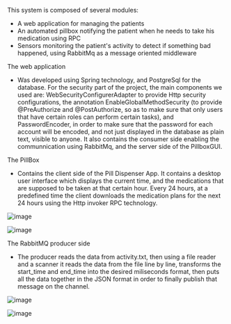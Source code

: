 This system is composed of several modules:
- A web application for managing the patients
- An automated pillbox notifying the patient when he needs to take his medication using RPC
- Sensors monitoring the patient's activity to detect if something bad happened, using RabbitMq as a message oriented middleware


The web application 
- Was developed using Spring technology, and PostgreSql for the database. For the security part of the project, the main components  we used are: WebSecurityConfigurerAdapter to provide Http security configurations, the annotation EnableGlobalMethodSecurity (to provide @PreAuthorize and @PostAuthorize, so as to make sure that only users that have certain roles can perform certain tasks), and PasswordEncoder, in order to make sure that the password for each account will be encoded, and not just displayed in the database as plain text, visible to anyone. It also contains the consumer side enabling the communnication using RabbitMq, and the server side of the PillboxGUI.



The PillBox
- Contains the client side of the Pill Dispenser App. It contains a desktop user interface which displays the current time, and the medications that are supposed to be taken at that certain hour. Every 24 hours, at a predefined time the client downloads the medication plans for the next 24 hours using the Http invoker RPC technology.

![image](https://user-images.githubusercontent.com/45190679/110201725-5f47ad00-7e6d-11eb-963b-eed573d1a104.png)
  
![image](https://user-images.githubusercontent.com/45190679/110201800-aa61c000-7e6d-11eb-9912-08da5841082d.png)
  

The RabbitMQ producer side
- The producer reads the data from activity.txt, then using a file reader and a scanner it reads the data from the file line by line, transforms the start_time and end_time into the desired miliseconds format, then puts all the data together in the JSON format in order to finally publish that message on the channel.

![image](https://user-images.githubusercontent.com/45190679/110201781-9a49e080-7e6d-11eb-9b62-6f80713c07f5.png)

![image](https://user-images.githubusercontent.com/45190679/110201788-9fa72b00-7e6d-11eb-86aa-cc61021ac134.png)
